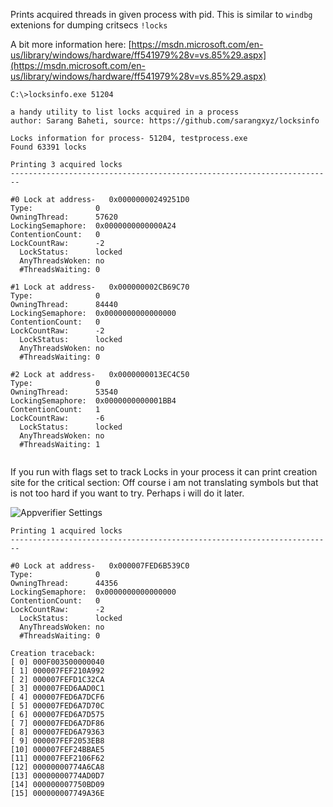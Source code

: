 Prints acquired threads in given process with pid.
This is similar to `windbg` extenions for dumping critsecs `!locks`

A bit more information here:
[https://msdn.microsoft.com/en-us/library/windows/hardware/ff541979%28v=vs.85%29.aspx](https://msdn.microsoft.com/en-us/library/windows/hardware/ff541979%28v=vs.85%29.aspx)

```
C:\>locksinfo.exe 51204

a handy utility to list locks acquired in a process
author: Sarang Baheti, source: https://github.com/sarangxyz/locksinfo

Locks information for process- 51204, testprocess.exe
Found 63391 locks

Printing 3 acquired locks
------------------------------------------------------------------------

#0 Lock at address-   0x00000000249251D0
Type:              0
OwningThread:      57620
LockingSemaphore:  0x0000000000000A24
ContentionCount:   0
LockCountRaw:      -2
  LockStatus:      locked
  AnyThreadsWoken: no
  #ThreadsWaiting: 0

#1 Lock at address-   0x000000002CB69C70
Type:              0
OwningThread:      84440
LockingSemaphore:  0x0000000000000000
ContentionCount:   0
LockCountRaw:      -2
  LockStatus:      locked
  AnyThreadsWoken: no
  #ThreadsWaiting: 0

#2 Lock at address-   0x0000000013EC4C50
Type:              0
OwningThread:      53540
LockingSemaphore:  0x0000000000001BB4
ContentionCount:   1
LockCountRaw:      -6
  LockStatus:      locked
  AnyThreadsWoken: no
  #ThreadsWaiting: 1
  
```

If you run with flags set to track Locks in your process it can print creation site for the critical section:
Off course i am not translating symbols but that is not too hard if you want to try. Perhaps i will do it later.

![Appverifier Settings](https://github.com/sarangxyz/locksinfo/blob/master/appverifier.png)

```
Printing 1 acquired locks
------------------------------------------------------------------------

#0 Lock at address-   0x000007FED6B539C0
Type:              0
OwningThread:      44356
LockingSemaphore:  0x0000000000000000
ContentionCount:   0
LockCountRaw:      -2
  LockStatus:      locked
  AnyThreadsWoken: no
  #ThreadsWaiting: 0

Creation traceback:
[ 0] 000F003500000040
[ 1] 000007FEF210A992
[ 2] 000007FEFD1C32CA
[ 3] 000007FED6AAD0C1
[ 4] 000007FED6A7DCF6
[ 5] 000007FED6A7D70C
[ 6] 000007FED6A7D575
[ 7] 000007FED6A7DF86
[ 8] 000007FED6A79363
[ 9] 000007FEF2053EB8
[10] 000007FEF24BBAE5
[11] 000007FEF2106F62
[12] 00000000774A6CA8
[13] 00000000774AD0D7
[14] 000000007750BD09
[15] 000000007749A36E
```

